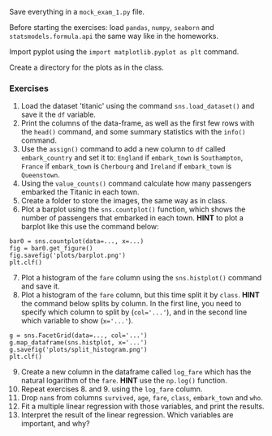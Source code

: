 Save everything in a `mock_exam_1.py` file. 

Before starting the exercises: load `pandas`, `numpy`, `seaborn`  and `statsmodels.formula.api` the same way like in the homeworks.

Import pyplot using the `import matplotlib.pyplot as plt` command.

Create a directory for the plots as in the class.

### Exercises 

1. Load the dataset 'titanic' using the command `sns.load_dataset()` and save it the `df` variable.
2. Print the columns of the data-frame, as well as the first few rows with the `head()` command, and some summary statistics with the `info()` command.
3. Use the `assign()` command to add a new column to `df` called `embark_country` and set it to: `England` if `embark_town` is `Southampton`, `France` if `embark_town` is `Cherbourg`
and `Ireland` if `embark_town` is `Queenstown`.
4. Using the `value_counts()` command calculate how many passengers embarked the Titanic in each town.
5. Create a folder to store the images, the same way as in class.
6. Plot a barplot using the `sns.countplot()` function, which shows the number of passengers that embarked in each town.
**HINT** to plot a barplot like this use the command below:
```
bar0 = sns.countplot(data=..., x=...)
fig = bar0.get_figure()
fig.savefig('plots/barplot.png')
plt.clf()
```
7. Plot a histogram of the `fare` column using the `sns.histplot()` command and save it.
8. Plot a histogram of the `fare` column, but this time split it by `class`. 
**HINT** the command below splits by column. In the first line, you need to specify which column to split by (`col='...'`), and in the second line 
which variable to show (`x='...'`).
```
g = sns.FacetGrid(data=..., col='...')
g.map_dataframe(sns.histplot, x='...')
g.savefig('plots/split_histogram.png')
plt.clf()
```
9. Create a new column in the dataframe called `log_fare` which has the natural logarithm of the `fare`. **HINT** use the `np.log()` function.
10. Repeat exercises 8. and 9. using the `log_fare` column.
11. Drop `nan`s from columns `survived`, `age`, `fare`, `class`, `embark_town` and `who`.
12. Fit a multiple linear regression with those variables, and print the results.
13. Interpret the result of the linear regression. Which variables are important, and why?

